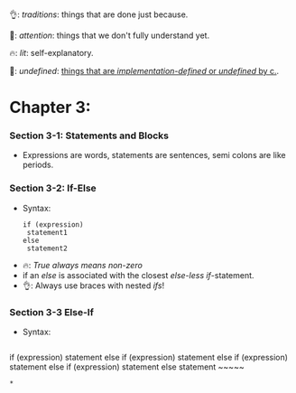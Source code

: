 👌: *traditions*: things that are done just because.

👀: *attention*: things that we don't fully understand yet.

🔥: *lit*: self-explanatory.

🦆: *undefined*: [things that are *implementation-defined* or *undefined* by c.](https://stackoverflow.com/questions/2397984/undefined-unspecified-and-implementation-defined-behavior).

# Chapter 3:

### Section 3-1: Statements and Blocks
  - Expressions are words, statements are sentences, semi colons are like periods.
  
### Section 3-2: If-Else
  * Syntax:
      ~~~~ 
      if (expression)
       statement1
      else
       statement2 
       ~~~~
  * 🔥: *True always means non-zero*
  * if an *else* is associated with the closest *else-less* *if*-statement.
  * 👌: Always use braces with nested *ifs*!
  
### Section 3-3 Else-If
  * Syntax:
    ~~~~~
   if (expression)
       statement
   else if (expression)
       statement
   else if (expression)
       statement
   else if (expression)
       statement
   else
       statement
    ~~~~~
    
    *
